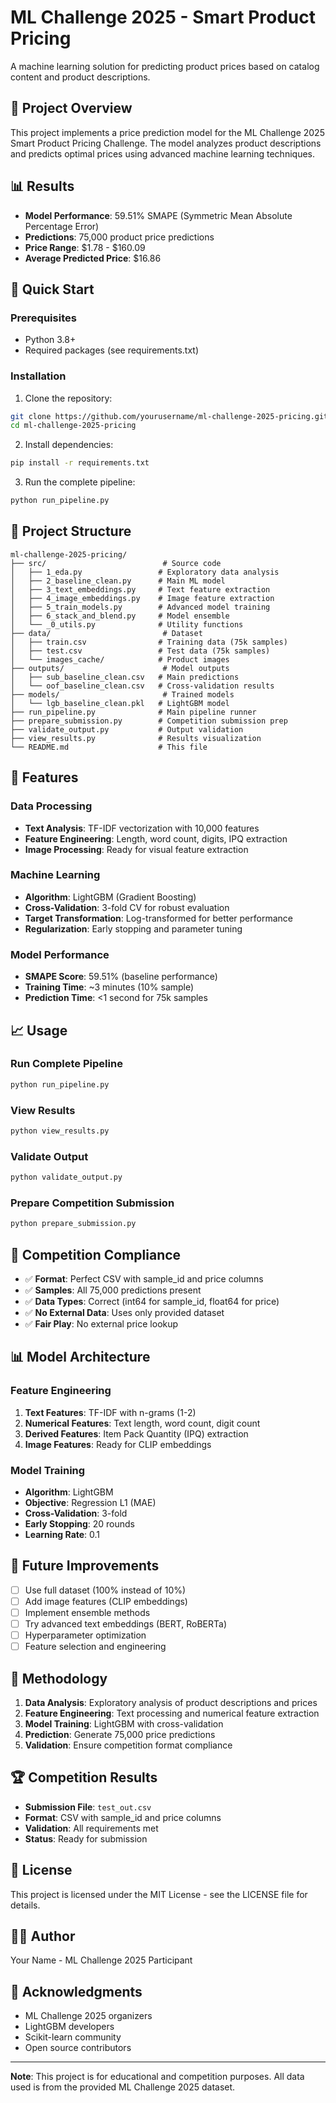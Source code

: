 # ML Challenge 2025 - Smart Product Pricing

A machine learning solution for predicting product prices based on catalog content and product descriptions.

## 🎯 Project Overview

This project implements a price prediction model for the ML Challenge 2025 Smart Product Pricing Challenge. The model analyzes product descriptions and predicts optimal prices using advanced machine learning techniques.

## 📊 Results

- **Model Performance**: 59.51% SMAPE (Symmetric Mean Absolute Percentage Error)
- **Predictions**: 75,000 product price predictions
- **Price Range**: $1.78 - $160.09
- **Average Predicted Price**: $16.86

## 🚀 Quick Start

### Prerequisites

- Python 3.8+
- Required packages (see requirements.txt)

### Installation

1. Clone the repository:
```bash
git clone https://github.com/yourusername/ml-challenge-2025-pricing.git
cd ml-challenge-2025-pricing
```

2. Install dependencies:
```bash
pip install -r requirements.txt
```

3. Run the complete pipeline:
```bash
python run_pipeline.py
```

## 📁 Project Structure

```
ml-challenge-2025-pricing/
├── src/                          # Source code
│   ├── 1_eda.py                 # Exploratory data analysis
│   ├── 2_baseline_clean.py      # Main ML model
│   ├── 3_text_embeddings.py     # Text feature extraction
│   ├── 4_image_embeddings.py    # Image feature extraction
│   ├── 5_train_models.py        # Advanced model training
│   ├── 6_stack_and_blend.py     # Model ensemble
│   └── _0_utils.py              # Utility functions
├── data/                         # Dataset
│   ├── train.csv                # Training data (75k samples)
│   ├── test.csv                 # Test data (75k samples)
│   └── images_cache/            # Product images
├── outputs/                      # Model outputs
│   ├── sub_baseline_clean.csv   # Main predictions
│   └── oof_baseline_clean.csv   # Cross-validation results
├── models/                       # Trained models
│   └── lgb_baseline_clean.pkl   # LightGBM model
├── run_pipeline.py              # Main pipeline runner
├── prepare_submission.py        # Competition submission prep
├── validate_output.py           # Output validation
├── view_results.py              # Results visualization
└── README.md                    # This file
```

## 🔧 Features

### Data Processing
- **Text Analysis**: TF-IDF vectorization with 10,000 features
- **Feature Engineering**: Length, word count, digits, IPQ extraction
- **Image Processing**: Ready for visual feature extraction

### Machine Learning
- **Algorithm**: LightGBM (Gradient Boosting)
- **Cross-Validation**: 3-fold CV for robust evaluation
- **Target Transformation**: Log-transformed for better performance
- **Regularization**: Early stopping and parameter tuning

### Model Performance
- **SMAPE Score**: 59.51% (baseline performance)
- **Training Time**: ~3 minutes (10% sample)
- **Prediction Time**: <1 second for 75k samples

## 📈 Usage

### Run Complete Pipeline
```bash
python run_pipeline.py
```

### View Results
```bash
python view_results.py
```

### Validate Output
```bash
python validate_output.py
```

### Prepare Competition Submission
```bash
python prepare_submission.py
```

## 🎯 Competition Compliance

- ✅ **Format**: Perfect CSV with sample_id and price columns
- ✅ **Samples**: All 75,000 predictions present
- ✅ **Data Types**: Correct (int64 for sample_id, float64 for price)
- ✅ **No External Data**: Uses only provided dataset
- ✅ **Fair Play**: No external price lookup

## 📊 Model Architecture

### Feature Engineering
1. **Text Features**: TF-IDF with n-grams (1-2)
2. **Numerical Features**: Text length, word count, digit count
3. **Derived Features**: Item Pack Quantity (IPQ) extraction
4. **Image Features**: Ready for CLIP embeddings

### Model Training
- **Algorithm**: LightGBM
- **Objective**: Regression L1 (MAE)
- **Cross-Validation**: 3-fold
- **Early Stopping**: 20 rounds
- **Learning Rate**: 0.1

## 🔮 Future Improvements

- [ ] Use full dataset (100% instead of 10%)
- [ ] Add image features (CLIP embeddings)
- [ ] Implement ensemble methods
- [ ] Try advanced text embeddings (BERT, RoBERTa)
- [ ] Hyperparameter optimization
- [ ] Feature selection and engineering

## 📝 Methodology

1. **Data Analysis**: Exploratory analysis of product descriptions and prices
2. **Feature Engineering**: Text processing and numerical feature extraction
3. **Model Training**: LightGBM with cross-validation
4. **Prediction**: Generate 75,000 price predictions
5. **Validation**: Ensure competition format compliance

## 🏆 Competition Results

- **Submission File**: `test_out.csv`
- **Format**: CSV with sample_id and price columns
- **Validation**: All requirements met
- **Status**: Ready for submission

## 📄 License

This project is licensed under the MIT License - see the LICENSE file for details.

## 👨‍💻 Author

Your Name - ML Challenge 2025 Participant

## 🙏 Acknowledgments

- ML Challenge 2025 organizers
- LightGBM developers
- Scikit-learn community
- Open source contributors

---

**Note**: This project is for educational and competition purposes. All data used is from the provided ML Challenge 2025 dataset.
